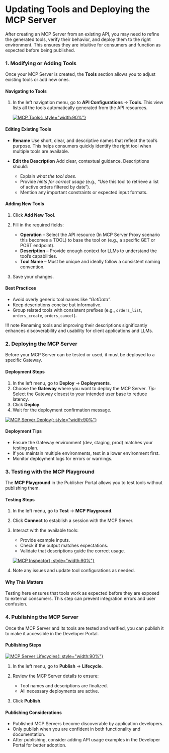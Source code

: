 # Updating Tools and Deploying the MCP Server

After creating an MCP Server from an existing API, you may need to refine the generated tools, verify their behavior, and deploy them to the right environment. This ensures they are intuitive for consumers and function as expected before being published.

### 1. Modifying or Adding Tools

Once your MCP Server is created, the **Tools** section allows you to adjust existing tools or add new ones.

#### Navigating to Tools

1. In the left navigation menu, go to **API Configurations** → **Tools**.
   This view lists all the tools automatically generated from the API resources.

   [![MCP Tools]({{base_path}}/assets/img/mcp/mcp-tools.png){: style="width:90%"}]({{base_path}}/assets/img/mcp/mcp-tools.png)

#### Editing Existing Tools

* **Rename**
  Use short, clear, and descriptive names that reflect the tool’s purpose. This helps consumers quickly identify the right tool when multiple tools are available.

* **Edit the Description**
  Add clear, contextual guidance. Descriptions should:

  * Explain *what the tool does*.
  * Provide *hints for correct usage* (e.g., “Use this tool to retrieve a list of active orders filtered by date”).
  * Mention any important constraints or expected input formats.

#### Adding New Tools

1. Click **Add New Tool**.
2. Fill in the required fields:

   * **Operation** – Select the API resource (In MCP Server Proxy scenario this becomes a TOOL) to base the tool on (e.g., a specific GET or POST endpoint).
   * **Description** – Provide enough context for LLMs to understand the tool’s capabilities.
   * **Tool Name** – Must be unique and ideally follow a consistent naming convention.

3. Save your changes.

#### Best Practices

* Avoid overly generic tool names like *“GetData”*.
* Keep descriptions concise but informative.
* Group related tools with consistent prefixes (e.g., `orders_list`, `orders_create`, `orders_cancel`).

!!! note
    Renaming tools and improving their descriptions significantly enhances discoverability and usability for client applications and LLMs.

### 2. Deploying the MCP Server

Before your MCP Server can be tested or used, it must be deployed to a specific Gateway.

#### Deployment Steps

1. In the left menu, go to **Deploy** → **Deployments**.
2. Choose the **Gateway** where you want to deploy the MCP Server.
   *Tip:* Select the Gateway closest to your intended user base to reduce latency.
3. Click **Deploy**.
4. Wait for the deployment confirmation message.

[![MCP Server Deploy]({{base_path}}/assets/img/mcp/mcp-server-deploy.png){: style="width:90%"}]({{base_path}}/assets/img/mcp/mcp-server-deploy.png)

#### Deployment Tips

* Ensure the Gateway environment (dev, staging, prod) matches your testing plan.
* If you maintain multiple environments, test in a lower environment first.
* Monitor deployment logs for errors or warnings.

### 3. Testing with the MCP Playground

The **MCP Playground** in the Publisher Portal allows you to test tools without publishing them.

#### Testing Steps

1. In the left menu, go to **Test** → **MCP Playground**.
2. Click **Connect** to establish a session with the MCP Server.
3. Interact with the available tools:

   * Provide example inputs.
   * Check if the output matches expectations.
   * Validate that descriptions guide the correct usage.

   [![MCP Inspector]({{base_path}}/assets/img/mcp/mcp-inspector-publisher.png){: style="width:90%"}]({{base_path}}/assets/img/mcp/mcp-inspector-publisher.png)

4. Note any issues and update tool configurations as needed.

#### Why This Matters

Testing here ensures that tools work as expected before they are exposed to external consumers. This step can prevent integration errors and user confusion.

### 4. Publishing the MCP Server

Once the MCP Server and its tools are tested and verified, you can publish it to make it accessible in the Developer Portal.

#### Publishing Steps

   [![MCP Server Lifecycles]({{base_path}}/assets/img/mcp/mcp-lifecycles.png){: style="width:90%"}]({{base_path}}/assets/img/mcp/mcp-lifecycles.png)

1. In the left menu, go to **Publish** → **Lifecycle**.
2. Review the MCP Server details to ensure:

   * Tool names and descriptions are finalized.
   * All necessary deployments are active.
3. Click **Publish**.

#### Publishing Considerations

* Published MCP Servers become discoverable by application developers.
* Only publish when you are confident in both functionality and documentation.
* After publishing, consider adding API usage examples in the Developer Portal for better adoption.
